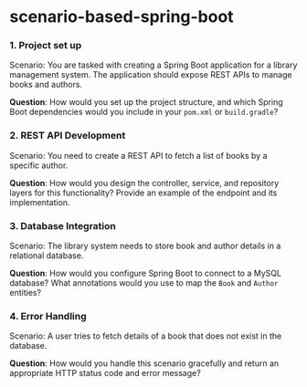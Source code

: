 # scenario-based-spring-boot


### 1. **Project set up**
Scenario: You are tasked with creating a Spring Boot application for a library management system. The application should expose REST APIs to manage books and authors.

**Question**: How would you set up the project structure, and which Spring Boot dependencies would you include in your `pom.xml` or `build.gradle`?


### 2. **REST API Development**

Scenario: You need to create a REST API to fetch a list of books by a specific author.

**Question**: How would you design the controller, service, and repository layers for this functionality? Provide an example of the endpoint and its implementation.



### 3. **Database Integration**

Scenario: The library system needs to store book and author details in a relational database.

**Question**: How would you configure Spring Boot to connect to a MySQL database? What annotations would you use to map the `Book` and `Author` entities?

### 4. **Error Handling**

Scenario: A user tries to fetch details of a book that does not exist in the database.

**Question**: How would you handle this scenario gracefully and return an appropriate HTTP status code and error message?
